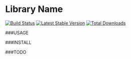 Library Name
============

[![Build Status](https://travis-ci.org/sinergia/php-forward-compat.png?branch=master)](https://travis-ci.org/sinergia/php-forward-compat)
[![Latest Stable Version](https://poser.pugx.org/sinergia/php-forward-compat/v/stable.png)](https://packagist.org/packages/sinergia/php-forward-compat)
[![Total Downloads](https://poser.pugx.org/sinergia/php-forward-compat/downloads.png)](https://packagist.org/packages/sinergia/php-forward-compat)

###USAGE


###INSTALL


###TODO

